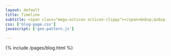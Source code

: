 ```yaml
---
layout: default 
title: Timeline
subtitle: <span class="mega-octicon octicon-clippy"></span>&nbsp;&nbsp; Take notes about everything new
css: ['blog-page.css']
javascript: ['geo-pattern.js']

---
```

{% include /pages/blog.html %}
